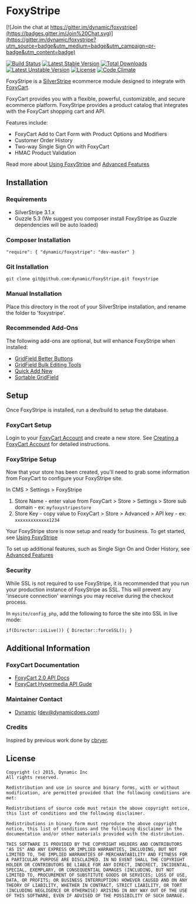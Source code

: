 # FoxyStripe

[![Join the chat at https://gitter.im/dynamic/foxystripe](https://badges.gitter.im/Join%20Chat.svg)](https://gitter.im/dynamic/foxystripe?utm_source=badge&utm_medium=badge&utm_campaign=pr-badge&utm_content=badge)

[![Build Status](https://travis-ci.org/dynamic/foxystripe.svg?branch=master)](https://travis-ci.org/dynamic/foxystripe)
[![Latest Stable Version](https://poser.pugx.org/dynamic/foxystripe/v/stable.svg)](https://packagist.org/packages/dynamic/foxystripe) [![Total Downloads](https://poser.pugx.org/dynamic/foxystripe/downloads.svg)](https://packagist.org/packages/dynamic/foxystripe) [![Latest Unstable Version](https://poser.pugx.org/dynamic/foxystripe/v/unstable.svg)](https://packagist.org/packages/dynamic/foxystripe) [![License](https://poser.pugx.org/dynamic/foxystripe/license.svg)](https://packagist.org/packages/dynamic/foxystripe)
[![Code Climate](https://codeclimate.com/github/dynamic/foxystripe/badges/gpa.svg)](https://codeclimate.com/github/dynamic/foxystripe)

FoxyStripe is a [SilverStripe](http://silverstripe.org) ecommerce module designed to integrate with [FoxyCart](http://www.foxycart.com/).

FoxyCart provides you with a flexible, powerful, customizable, and secure ecommerce platform. FoxyStripe provides a product catalog that integrates with the FoxyCart shopping cart and API.

Features include:

*	FoxyCart Add to Cart Form with Product Options and Modifiers
*	Customer Order History
*	Two-way Single Sign On with FoxyCart
*	HMAC Product Validation

Read more about [Using FoxyStripe](docs/en/Use.MD) and [Advanced Features](docs/en/Features.MD)


## Installation

### Requirements

*  SilverStripe 3.1.x
*  Guzzle 5.3 (We suggest you composer install FoxyStripe as Guzzle dependencies will be auto loaded)

### Composer Installation

`"require": { "dynamic/foxystripe": "dev-master" }`

### Git Installation

`git clone git@github.com:dynamic/FoxyStripe.git foxystripe`

### Manual Installation

Place this directory in the root of your SilverStripe installation, and rename the folder to 'foxystripe'.

### Recommended Add-Ons

The following add-ons are optional, but will enhance FoxyStripe when installed:

*	[GridField Better Buttons](http://addons.silverstripe.org/add-ons/unclecheese/betterbuttons)
*	[GridField Bulk Editing Tools](http://addons.silverstripe.org/add-ons/colymba/gridfield-bulk-editing-tools)
*	[Quick Add New](http://addons.silverstripe.org/add-ons/sheadawson/quickaddnew)
*	[Sortable GridField](http://addons.silverstripe.org/add-ons/undefinedoffset/sortablegridfield)

## Setup

Once FoxyStripe is installed, run a dev/build to setup the database.

### FoxyCart Setup

Login to your [FoxyCart Account](https://admin.foxycart.com/admin.php) and create a new store. See [Creating a FoxyCart Account](https://wiki.foxycart.com/v/2.0/getting_started/foxycart_setup) for detailed instructions.
	
### FoxyStripe Setup

Now that your store has been created, you'll need to grab some information from FoxyCart to configure your FoxyStripe site.

In CMS > Settings > FoxyStripe
	
1. Store Name - enter value from FoxyCart > Store > Settings > Store sub domain - ex: `myfoxystripestore`
2. Store Key - copy value to FoxyCart > Store > Advanced  > API key - ex: `xxxxxxxxxxxxx1234`

Your FoxyStripe store is now setup and ready for business. To get started, see [Using FoxyStripe](docs/en/Use.MD)

To set up additional features, such as Single Sign On and Order History, see [Advanced Features](docs/en/Features.MD)

### Security

While SSL is not required to use FoxyStripe, it is recommended that you run your production instance of FoxyStripe as SSL. This will prevent any 'insecure connection' warnings you may receive during the checkout process.

In `mysite/config_php`, add the following to force the site into SSL in live mode:

`if(Director::isLive()) {
	Director::forceSSL();
}`

## Additional Information

### FoxyCart Documentation

 * [FoxyCart 2.0 API Docs](https://wiki.foxycart.com/v/2.0/start)
 * [FoxyCart Hypermedia API Gude](https://api-sandbox.foxycart.com/docs/getting-started)

### Maintainer Contact

 *  [Dynamic](http://www.dynamicagency.com) (<dev@dynamicdoes.com>)
   
### Credits

Inspired by previous work done by [cbryer](https://github.com/cbryer).

## License

	Copyright (c) 2015, Dynamic Inc
	All rights reserved.

	Redistribution and use in source and binary forms, with or without modification, are permitted provided that the following conditions are met:

	Redistributions of source code must retain the above copyright notice, this list of conditions and the following disclaimer.
	
	Redistributions in binary form must reproduce the above copyright notice, this list of conditions and the following disclaimer in the documentation and/or other materials provided with the distribution.
	
	THIS SOFTWARE IS PROVIDED BY THE COPYRIGHT HOLDERS AND CONTRIBUTORS "AS IS" AND ANY EXPRESS OR IMPLIED WARRANTIES, INCLUDING, BUT NOT LIMITED TO, THE IMPLIED WARRANTIES OF MERCHANTABILITY AND FITNESS FOR A PARTICULAR PURPOSE ARE DISCLAIMED. IN NO EVENT SHALL THE COPYRIGHT HOLDER OR CONTRIBUTORS BE LIABLE FOR ANY DIRECT, INDIRECT, INCIDENTAL, SPECIAL, EXEMPLARY, OR CONSEQUENTIAL DAMAGES (INCLUDING, BUT NOT LIMITED TO, PROCUREMENT OF SUBSTITUTE GOODS OR SERVICES; LOSS OF USE, DATA, OR PROFITS; OR BUSINESS INTERRUPTION) HOWEVER CAUSED AND ON ANY THEORY OF LIABILITY, WHETHER IN CONTRACT, STRICT LIABILITY, OR TORT (INCLUDING NEGLIGENCE OR OTHERWISE) ARISING IN ANY WAY OUT OF THE USE OF THIS SOFTWARE, EVEN IF ADVISED OF THE POSSIBILITY OF SUCH DAMAGE.
